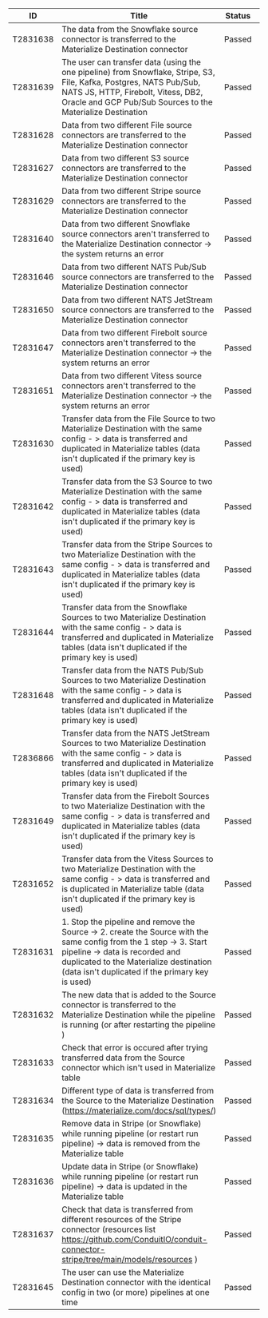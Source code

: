 | ID       | Title                                                                                                                                                                                                                                              | Status | Comment |
| -------- | -------------------------------------------------------------------------------------------------------------------------------------------------------------------------------------------------------------------------------------------------- | ------ | ------- |
| T2831638 | The data from the Snowflake source connector is transferred to the Materialize Destination connector                                                                                                                                               | Passed |         |
| T2831639 | The user can transfer data (using the one pipeline) from Snowflake, Stripe, S3, File, Kafka, Postgres, NATS Pub/Sub, NATS JS, HTTP, Firebolt, Vitess, DB2, Oracle and GCP Pub/Sub Sources to the Materialize Destination                           | Passed |         |
| T2831628 | Data from two different File source connectors are transferred to the Materialize Destination connector                                                                                                                                            | Passed |         |
| T2831627 | Data from two different S3 source connectors are transferred to the Materialize Destination connector                                                                                                                                              | Passed |         |
| T2831629 | Data from two different Stripe source connectors are transferred to the Materialize Destination connector                                                                                                                                          | Passed |         |
| T2831640 | Data from two different Snowflake source connectors aren't transferred to the Materialize Destination connector -> the system returns an error                                                                                                     | Passed |         |
| T2831646 | Data from two different NATS Pub/Sub source connectors are transferred to the Materialize Destination connector                                                                                                                                    | Passed |         |
| T2831650 | Data from two different NATS JetStream source connectors are transferred to the Materialize Destination connector                                                                                                                                  | Passed |         |
| T2831647 | Data from two different Firebolt source connectors aren't transferred to the Materialize Destination connector -> the system returns an error                                                                                                      | Passed |         |
| T2831651 | Data from two different Vitess source connectors aren't transferred to the Materialize Destination connector -> the system returns an error                                                                                                        | Passed |         |
| T2831630 | Transfer data from the File Source to two Materialize Destination with the same config - > data is transferred and duplicated in Materialize tables (data isn't duplicated if the primary key is used)                                             | Passed |         |
| T2831642 | Transfer data from the S3 Source to two Materialize Destination with the same config - > data is transferred and duplicated in Materialize tables (data isn't duplicated if the primary key is used)                                               | Passed |         |
| T2831643 | Transfer data from the Stripe Sources to two Materialize Destination with the same config - > data is transferred and duplicated in Materialize tables (data isn't duplicated if the primary key is used)                                          | Passed |         |
| T2831644 | Transfer data from the Snowflake Sources to two Materialize Destination with the same config - > data is transferred and duplicated in Materialize tables (data isn't duplicated if the primary key is used)                                       | Passed |         |
| T2831648 | Transfer data from the NATS Pub/Sub Sources to two Materialize Destination with the same config - > data is transferred and duplicated in Materialize tables (data isn't duplicated if the primary key is used)                                    | Passed |         |
| T2836866 | Transfer data from the NATS JetStream Sources to two Materialize Destination with the same config - > data is transferred and duplicated in Materialize tables (data isn't duplicated if the primary key is used)                                  | Passed |         |
| T2831649 | Transfer data from the Firebolt Sources to two Materialize Destination with the same config - > data is transferred and duplicated in Materialize tables (data isn't duplicated if the primary key is used)                                        | Passed |         |
| T2831652 | Transfer data from the Vitess Sources to two Materialize Destination with the same config - > data is transferred and is duplicated in Materialize table (data isn't duplicated if the primary key is used)                                        | Passed |         |
| T2831631 | 1\. Stop the pipeline and remove the Source -> 2. create the Source with the same config from the 1 step -> 3. Start pipeline -> data is recorded and duplicated to the Materialize destination (data isn't duplicated if the primary key is used) | Passed |         |
| T2831632 | The new data that is added to the Source connector is transferred to the Materialize Destination while the pipeline is running (or after restarting the pipeline )                                                                                 | Passed |         |
| T2831633 | Check that error is occured after trying transferred data from the Source connector which isn't used in Materialize table                                                                                                                          | Passed |         |
| T2831634 | Different type of data is transferred from the Source to the Materialize Destination (https://materialize.com/docs/sql/types/)                                                                                                                     | Passed |         |
| T2831635 | Remove data in Stripe (or Snowflake) while running pipeline (or restart run pipeline) -> data is removed from the Materialize table                                                                                                                | Passed |         |
| T2831636 | Update data in Stripe (or Snowflake) while running pipeline (or restart run pipeline) -> data is updated in the Materialize table                                                                                                                  | Passed |         |
| T2831637 | Check that data is transferred from different resources of the Stripe connector (resources list https://github.com/ConduitIO/conduit-connector-stripe/tree/main/models/resources )                                                                 | Passed |         |
| T2831645 | The user can use the Materialize Destination connector with the identical config in two (or more) pipelines at one time                                                                                                                            | Passed |         |
